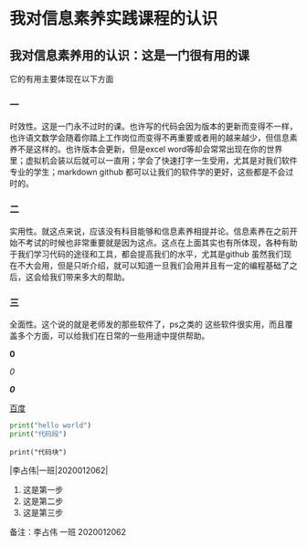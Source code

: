 # 我对信息素养实践课程的认识



## 我对信息素养用的认识：这是一门很有用的课

它的有用主要体现在以下方面

### 一

  时效性。这是一门永不过时的课。也许写的代码会因为版本的更新而变得不一样，也许语文数学会随着你踏上工作岗位而变得不再重要或者用的越来越少，但信息素养不是这样的。也许版本会更新，但是excel word等却会常常出现在你的世界里；虚拟机会装以后就可以一直用；学会了快速打字一生受用，尤其是对我们软件专业的学生；markdown github 都可以让我们的软件学的更好，这些都是不会过时的。

### 二

  实用性。就这点来说，应该没有科目能够和信息素养相提并论。信息素养在之前开始不考试的时候也非常重要就是因为这点。这点在上面其实也有所体现，各种有助于我们学习代码的途径和工具，都会提高我们的水平，尤其是github 虽然我们现在不大会用，但是只听介绍，就可以知道一旦我们会用并且有一定的编程基础了之后，这会给我们带来多大的帮助。

### 三

  全面性。这个说的就是老师发的那些软件了，ps之类的  这些软件很实用，而且覆盖多个方面，可以给我们在日常的一些用途中提供帮助。

**0**

*0*

***0***

[百度](https://www.baidu.com)

```python
print("hello world")
print("代码段")
```



`print("代码块")`



|李占伟|一班|2020012062|











1. 这是第一步
2. 这是第二步
3. 这是第三步

备注：李占伟 一班  2020012062
